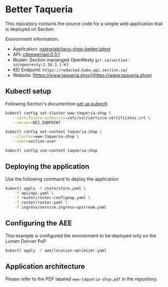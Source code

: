# Better Taqueria

This repository contains the source code for a simple web application that is deployed on Section.

Environment information:

* Application: [nategrieb/taco-shop-better:latest]()
* API: [cjbrewer/api:0.0.1]()
* Router: Section mananged OpenResty `gcr.io/section-io/openresty:1.19.3.1-k3`
* KEI Endpoint: `https://redacted.kube.api.section.io/`
* Website: [https://www.taqueria.shop](https://www.taqueria.shop)

## Kubectl setup

Following Section's documention [set up kubectl](https://www.section.io/docs/get-started/deploy-container/):

```bash
kubectl config set-cluster www-taqueria-shop \
   --certificate-authority=/etc/ssl/certs/ca-certificates.crt \
   --server=KEI_ENDPOINT
```

```bash
kubectl config set-context taqueria-shop \
   --cluster=www-taqueria-shop \
   --user=section-user
```

```bash
kubectl config use-context taqueria-shop
```

## Deploying the application

Use the following command to deploy the application:

```bash
kubectl apply -f store/store.yaml \
    -f api/api.yaml \
    -f router/router-configmap.yaml \
    -f router/router.yaml \
    -f ingress/service.ingress-upstream.yaml
```

## Configuring the AEE

This example is configured the environment to be deployed only on the Lumen Denver PoP.

```bash
kubectl apply -f aee/location-optimizer.yaml
```

## Application architecture

Please refer to the PDF labeled `www-taqueria-shop.pdf` in the repository.
